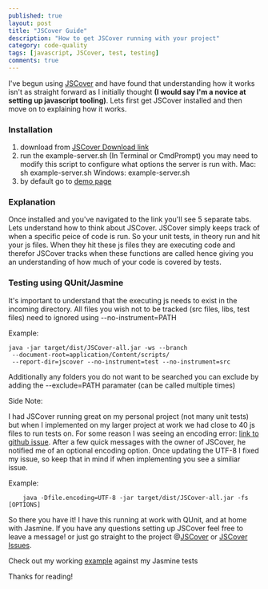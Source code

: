 ```yaml
---
published: true
layout: post
title: "JSCover Guide"
description: "How to get JSCover running with your project"
category: code-quality
tags: [javascript, JSCover, test, testing]
comments: true
---
```


I've begun using [JSCover](https://tntim96.github.com/JSCover/) and have found that understanding how it works isn't as straight forward as I initially thought **(I would say I'm a novice at setting up javascript tooling)**. Lets first get JSCover installed and then move on to explaining how it works.

### Installation

1. download from [JSCover Download link](https://sourceforge.net/projects/jscover/files/JSCover-0.2.0.zip/download)
2. run the example-server.sh (In Terminal or CmdPrompt) you may need to modify this script to configure what options the server is run with.
    Mac:
    sh example-server.sh
    Windows:
    example-server.sh
3.  by default go to [demo page](https://localhost:8080/jscoverage.html?/index.html)

### Explanation

Once installed and you've navigated to the link you'll see 5 separate tabs. Lets understand how to think about JSCover.  JSCover simply keeps track of when a specific peice of code is run.  So your unit tests, in theory run and hit your js files. When they hit these js files they are executing code and therefor JSCover tracks when these functions are called hence giving you an understanding of how much of your code is covered by tests.

### Testing using QUnit/Jasmine

It's important to understand that the executing js needs to exist in the incoming directory. All files you wish not to be tracked (src files, libs, test files) need to ignored using --no-instrument=PATH

Example:

    java -jar target/dist/JSCover-all.jar -ws --branch
     --document-root=application/Content/scripts/
     --report-dir=jscover --no-instrument=test --no-instrument=src

Additionally any folders you do not want to be searched you can exclude by adding the --exclude=PATH paramater (can be called multiple times)

Side Note:

   I had JSCover running great on my personal project (not many unit tests) but when I implemented on my larger project at work we had close to 40 js files to run tests on. For some reason I was seeing an encoding error: [link to github issue](https://github.com/tntim96/JSCover/issues/36). After a few quick messages with the owner of JSCover, he notified me of an optional encoding option. Once updating the UTF-8 I fixed my issue, so keep that in mind if when implementing you see a similiar issue.

   Example:

        java -Dfile.encoding=UTF-8 -jar target/dist/JSCover-all.jar -fs [OPTIONS]

So there you have it! I have this running at work with QUnit, and at home with Jasmine. If you have any questions setting up JSCover feel free to leave a message! or just go straight to the project @[JSCover](https://github.com/tntim96/JSCover) or [JSCover Issues](https://github.com/tntim96/JSCover/issues).

Check out my working [example](/target/report/jscoverage.html?jasmine-standalone-1.3.1/SpecRunner.html) against my Jasmine tests

Thanks for reading!
